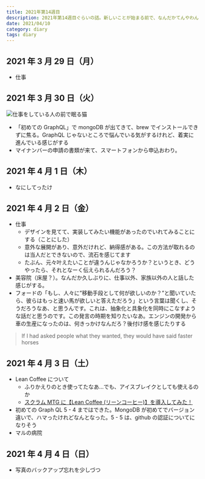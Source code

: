 ```yaml
---
title: 2021年第14週目
description: 2021年第14週目ぐらいの話。新しいことが始まる前で、なんだかてんやわんやで落ち着かない一週間
date: 2021/04/10
category: diary
tags: diary
---
```


## 2021 年 3 月 29 日（月）

- 仕事

## 2021 年 3 月 30 日（火）

![](/images/2021/03/2021-03-31.jpg '仕事をしている人の前で眠る猫')

- 「初めての GraphQL」で mongoDB が出てきて、brew でインストールできずに焦る。GraphQL じゃないところで悩んでいる気がするけれど、着実に進んでいる感じがする
- マイナンバーの申請の書類が来て、スマートフォンから申込おわり。

## 2021 年 4 月 1 日（木）

- なにしてったけ

## 2021 年 4 月 2 日（金）

- 仕事
  - デザインを見てて、実装してみたい機能があったのでいれてみることにする（ことにした）
  - 意外な展開があり、意外だけれど、納得感がある。この方法が取れるのは当人だとできないので、流石を感じてます
  - たぶん、元々叶えたいことが違うんじゃなかろうか？というとき、どうやったら、それとなーく伝えられるんだろう？
- 美容院（床屋？）。なんだか久しぶりに、仕事以外、家族以外の人と話した感じがする。
- フォードの「もし、人々に”移動手段として何が欲しいのか？”と聞いていたら、彼らはもっと速い馬が欲しいと答えただろう」という言葉は聞くし、そうだろうなあ、と思うんです。これは、抽象化と具象化を同時にこなすような話だと思うのです。この発言の時期を知りたいなあ。エンジンの開発から車の生産になったのは、何きっかけなんだろ？後付け感を感じたりする

> If I had asked people what they wanted, they would have said faster horses

## 2021 年 4 月 3 日（土）

- Lean Coffee について
  - ふりかえりのとき使ってたなあ…でも、アイスブレイクとしても使えるのか
  - [スクラム MTG に【Lean Coffee (リーンコーヒー)】を導入してみた！](https://teamspirit.hatenablog.com/entry/2018/08/08/102416)
- 初めての Graph QL 5 - 4 まではできた。MongoDB が初めてでバージョン違いで、ハマったけれどなんとなった。5 - 5 は、github の認証についてになりそう
- マルの病院

## 2021 年 4 月 4 日（日）

- 写真のバックアップ忘れを少しづつ
